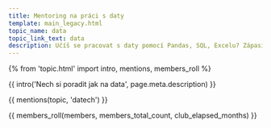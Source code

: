 ```yaml
---
title: Mentoring na práci s daty
template: main_legacy.html
topic_name: data
topic_link_text: data
description: Učíš se pracovat s daty pomocí Pandas, SQL, Excelu? Zápasíš s jazyky Python, R, nebo dokonce Julia? Hledáš někoho zkušenějšího, kdo ti poradí, když se zasekneš? Kdo ti ukáže správné postupy a nasměruje tě na kvalitní návody nebo kurzy?
---
```

{% from 'topic.html' import intro, mentions, members_roll %}

{{ intro('Nech si poradit jak na data', page.meta.description) }}

{{ mentions(topic, 'datech') }}

{{ members_roll(members, members_total_count, club_elapsed_months) }}
